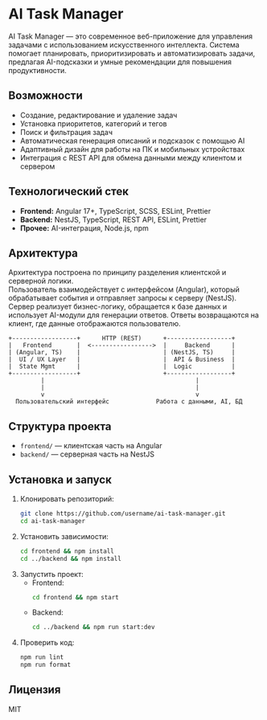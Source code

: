 # AI Task Manager

AI Task Manager — это современное веб-приложение для управления задачами с использованием искусственного интеллекта. Система помогает планировать, приоритизировать и автоматизировать задачи, предлагая AI-подсказки и умные рекомендации для повышения продуктивности.

## Возможности
- Создание, редактирование и удаление задач
- Установка приоритетов, категорий и тегов
- Поиск и фильтрация задач
- Автоматическая генерация описаний и подсказок с помощью AI
- Адаптивный дизайн для работы на ПК и мобильных устройствах
- Интеграция с REST API для обмена данными между клиентом и сервером

## Технологический стек
- **Frontend:** Angular 17+, TypeScript, SCSS, ESLint, Prettier
- **Backend:** NestJS, TypeScript, REST API, ESLint, Prettier
- **Прочее:** AI-интеграция, Node.js, npm

## Архитектура
Архитектура построена по принципу разделения клиентской и серверной логики.  
Пользователь взаимодействует с интерфейсом (Angular), который обрабатывает события и отправляет запросы к серверу (NestJS). Сервер реализует бизнес-логику, обращается к базе данных и использует AI-модули для генерации ответов. Ответы возвращаются на клиент, где данные отображаются пользователю.

```
+------------------+      HTTP (REST)      +------------------+
|   Frontend       |  <----------------->  |     Backend      |
| (Angular, TS)    |                       | (NestJS, TS)     |
|  UI / UX Layer   |                       |  API & Business  |
|  State Mgmt      |                       |  Logic           |
+------------------+                       +------------------+
         |                                          |
         |                                          |
         v                                          v
  Пользовательский интерфейс             Работа с данными, AI, БД
```

## Структура проекта
- `frontend/` — клиентская часть на Angular
- `backend/` — серверная часть на NestJS

## Установка и запуск
1. Клонировать репозиторий:
   ```bash
   git clone https://github.com/username/ai-task-manager.git
   cd ai-task-manager
   ```
2. Установить зависимости:
   ```bash
   cd frontend && npm install
   cd ../backend && npm install
   ```
3. Запустить проект:
   - Frontend:
     ```bash
     cd frontend && npm start
     ```
   - Backend:
     ```bash
     cd ../backend && npm run start:dev
     ```
4. Проверить код:
   ```bash
   npm run lint
   npm run format
   ```

## Лицензия
MIT
